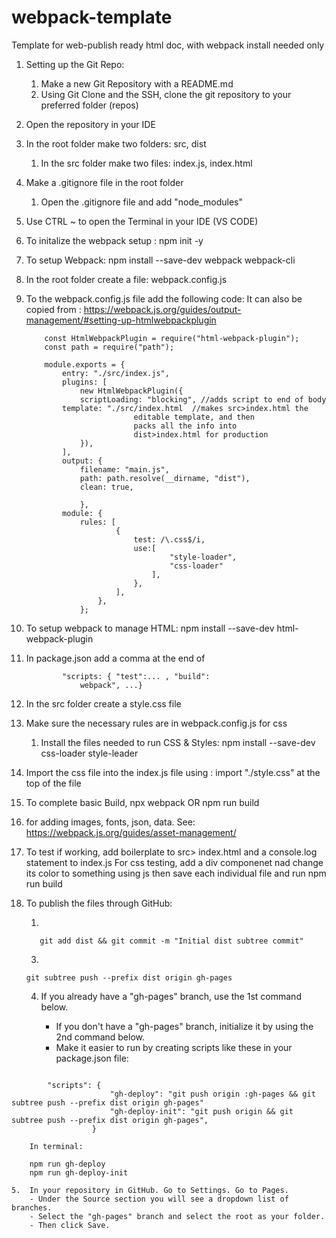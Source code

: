 # webpack-template

Template for web-publish ready html doc, with webpack install needed only

1.  Setting up the Git Repo:

    1. Make a new Git Repository with a README.md
    2. Using Git Clone and the SSH, clone the git repository to your preferred
       folder (repos)

2.  Open the repository in your IDE
3.  In the root folder make two folders: src, dist

    1. In the src folder make two files: index.js, index.html

4.  Make a .gitignore file in the root folder
    1. Open the .gitignore file and add "node_modules"
5.  Use CTRL ~ to open the Terminal in your IDE (VS CODE)

6.  To initalize the webpack setup : npm init -y
7.  To setup Webpack: npm install --save-dev webpack webpack-cli
8.  In the root folder create a file: webpack.config.js
9.  To the webpack.config.js file add the following code: It can also be copied
    from :
    https://webpack.js.org/guides/output-management/#setting-up-htmlwebpackplugin

            const HtmlWebpackPlugin = require("html-webpack-plugin");
            const path = require("path");
            
            module.exports = {
                entry: "./src/index.js",
                plugins: [
                    new HtmlWebpackPlugin({
                    scriptLoading: "blocking", //adds script to end of body
                template: "./src/index.html  //makes src>index.html the
                                editable template, and then
                                packs all the info into
                                dist>index.html for production
                    }),
                ],
                output: {
                    filename: "main.js",
                    path: path.resolve(__dirname, "dist"),
                    clean: true,
            
                    },
                module: {
                    rules: [
                            {
                                test: /\.css$/i,
                                use:[
                                        "style-loader",
                                        "css-loader"
                                    ],
                                },
                            ],
                        },
                    };

10. To setup webpack to manage HTML: npm install --save-dev html-webpack-plugin
11. In package.json add a comma at the end of 
    ```
            "scripts: { "test":... , "build":
                webpack", ...}
    ```
13. In the src folder create a style.css file
14. Make sure the necessary rules are in webpack.config.js for css
    1. Install the files needed to run CSS & Styles: npm install --save-dev
       css-loader style-leader
15. Import the css file into the index.js file using : import "./style.css" at
    the top of the file
16. To complete basic Build, npx webpack OR npm run build
17. for adding images, fonts, json, data. See:
    https://webpack.js.org/guides/asset-management/

18. To test if working, add boilerplate to src> index.html and a console.log
    statement to index.js For css testing, add a div componenet nad change its
    color to something using js then save each individual file and run npm run
    build

19. To publish the files through GitHub:

    1.

       ```
          git add dist && git commit -m "Initial dist subtree commit"
       ```
       
    3.  

        git subtree push --prefix dist origin gh-pages

        

    4.  If you already have a "gh-pages" branch, use the 1st command below.

        - If you don't have a "gh-pages" branch, initialize it by using the 2nd
          command below.
        - Make it easier to run by creating scripts like these in your
          package.json file:
```

        "scripts": {
                      "gh-deploy": "git push origin :gh-pages && git subtree push --prefix dist origin gh-pages"
                      "gh-deploy-init": "git push origin && git subtree push --prefix dist origin gh-pages",
                  }
```

        In terminal:
```
    npm run gh-deploy
    npm run gh-deploy-init
```

    5.  In your repository in GitHub. Go to Settings. Go to Pages.
        - Under the Source section you will see a dropdown list of branches.
        - Select the "gh-pages" branch and select the root as your folder.
        - Then click Save.

